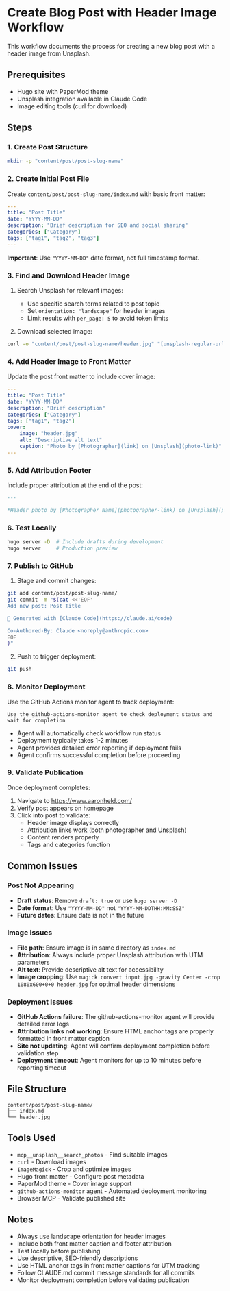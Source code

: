 # Create Blog Post with Header Image Workflow

This workflow documents the process for creating a new blog post with a header image from Unsplash.

## Prerequisites
- Hugo site with PaperMod theme
- Unsplash integration available in Claude Code
- Image editing tools (curl for download)

## Steps

### 1. Create Post Structure
```bash
mkdir -p "content/post/post-slug-name"
```

### 2. Create Initial Post File
Create `content/post/post-slug-name/index.md` with basic front matter:
```yaml
---
title: "Post Title"
date: "YYYY-MM-DD"
description: "Brief description for SEO and social sharing"
categories: ["Category"]
tags: ["tag1", "tag2", "tag3"]
---
```

**Important**: Use `"YYYY-MM-DD"` date format, not full timestamp format.

### 3. Find and Download Header Image
1. Search Unsplash for relevant images:
   - Use specific search terms related to post topic
   - Set `orientation: "landscape"` for header images
   - Limit results with `per_page: 5` to avoid token limits

2. Download selected image:
```bash
curl -o "content/post/post-slug-name/header.jpg" "[unsplash-regular-url]"
```

### 4. Add Header Image to Front Matter
Update the post front matter to include cover image:
```yaml
---
title: "Post Title"
date: "YYYY-MM-DD"
description: "Brief description"
categories: ["Category"]
tags: ["tag1", "tag2"]
cover:
    image: "header.jpg"
    alt: "Descriptive alt text"
    caption: "Photo by [Photographer](link) on [Unsplash](photo-link)"
---
```

### 5. Add Attribution Footer
Include proper attribution at the end of the post:
```markdown
---

*Header photo by [Photographer Name](photographer-link) on [Unsplash](photo-link)*
```

### 6. Test Locally
```bash
hugo server -D  # Include drafts during development
hugo server     # Production preview
```

### 7. Publish to GitHub
1. Stage and commit changes:
```bash
git add content/post/post-slug-name/
git commit -m "$(cat <<'EOF'
Add new post: Post Title

🤖 Generated with [Claude Code](https://claude.ai/code)

Co-Authored-By: Claude <noreply@anthropic.com>
EOF
)"
```

2. Push to trigger deployment:
```bash
git push
```

### 8. Monitor Deployment
Use the GitHub Actions monitor agent to track deployment:
```
Use the github-actions-monitor agent to check deployment status and wait for completion
```
- Agent will automatically check workflow run status
- Deployment typically takes 1-2 minutes
- Agent provides detailed error reporting if deployment fails
- Agent confirms successful completion before proceeding

### 9. Validate Publication
Once deployment completes:
1. Navigate to https://www.aaronheld.com/
2. Verify post appears on homepage
3. Click into post to validate:
   - Header image displays correctly
   - Attribution links work (both photographer and Unsplash)
   - Content renders properly
   - Tags and categories function

## Common Issues

### Post Not Appearing
- **Draft status**: Remove `draft: true` or use `hugo server -D`
- **Date format**: Use `"YYYY-MM-DD"` not `"YYYY-MM-DDTHH:MM:SSZ"`
- **Future dates**: Ensure date is not in the future

### Image Issues
- **File path**: Ensure image is in same directory as `index.md`
- **Attribution**: Always include proper Unsplash attribution with UTM parameters
- **Alt text**: Provide descriptive alt text for accessibility
- **Image cropping**: Use `magick convert input.jpg -gravity Center -crop 1080x600+0+0 header.jpg` for optimal header dimensions

### Deployment Issues
- **GitHub Actions failure**: The github-actions-monitor agent will provide detailed error logs
- **Attribution links not working**: Ensure HTML anchor tags are properly formatted in front matter caption
- **Site not updating**: Agent will confirm deployment completion before validation step
- **Deployment timeout**: Agent monitors for up to 10 minutes before reporting timeout

## File Structure
```
content/post/post-slug-name/
├── index.md
└── header.jpg
```

## Tools Used
- `mcp__unsplash__search_photos` - Find suitable images
- `curl` - Download images
- `ImageMagick` - Crop and optimize images
- Hugo front matter - Configure post metadata
- PaperMod theme - Cover image support
- `github-actions-monitor` agent - Automated deployment monitoring
- Browser MCP - Validate published site

## Notes
- Always use landscape orientation for header images
- Include both front matter caption and footer attribution
- Test locally before publishing
- Use descriptive, SEO-friendly descriptions
- Use HTML anchor tags in front matter captions for UTM tracking
- Follow CLAUDE.md commit message standards for all commits
- Monitor deployment completion before validating publication